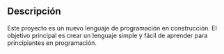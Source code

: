 ## Descripción

Este proyecto es un nuevo lenguaje de programación en construcción. El objetivo principal es crear un lenguaje simple y fácil de aprender para principiantes en programación.
